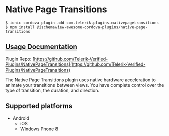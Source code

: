 # Native Page Transitions

```
$ ionic cordova plugin add com.telerik.plugins.nativepagetransitions
$ npm install @ischemaview-awesome-cordova-plugins/native-page-transitions
```

## [Usage Documentation](https://danielsogl.gitbook.io/awesome-cordova-plugins/plugins/native-page-transitions/)

Plugin Repo: [https://github.com/Telerik-Verified-Plugins/NativePageTransitions](https://github.com/Telerik-Verified-Plugins/NativePageTransitions)

The Native Page Transitions plugin uses native hardware acceleration to animate your transitions between views. You have complete control over the type of transition, the duration, and direction.

## Supported platforms

- Android
  - iOS
  - Windows Phone 8
  



